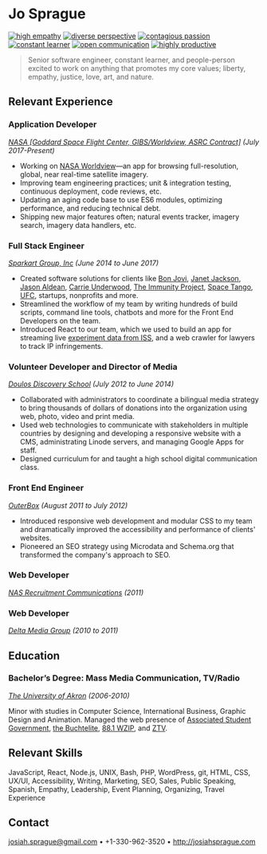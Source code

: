 # Jo Sprague

[![high empathy](https://img.shields.io/badge/empathy-high-brightgreen.svg?style=flat-square)](empathy.md)
[![diverse perspective](https://img.shields.io/badge/perspective-diverse-brightgreen.svg?style=flat-square)](perspective.md)
[![contagious passion](https://img.shields.io/badge/passion-contagious-brightgreen.svg?style=flat-square)](passion.md)
[![constant learner](https://img.shields.io/badge/learning-constantly-brightgreen.svg?style=flat-square)](learning.md)
[![open communication](https://img.shields.io/badge/communication-open-brightgreen.svg?style=flat-square)](communication.md)
[![highly productive](https://img.shields.io/badge/productivity-high-brightgreen.svg?style=flat-square)](productivity.md)

> Senior software engineer, constant learner, and people-person excited to work on anything that promotes my core values; liberty, empathy, justice, love, art, and nature.

## Relevant Experience

### Application Developer
_[NASA [Goddard Space Flight Center, GIBS/Worldview, ASRC Contract]](https://www.nasa.gov/goddard) (July 2017-Present)_

- Working on [NASA Worldview](https://github.com/nasa-gibs/worldview)—an app for browsing full-resolution, global, near real-time satellite imagery.
- Improving team engineering practices; unit & integration  testing, continuous deployment, code reviews, etc.
- Updating an aging code base to use ES6 modules, optimizing performance, and reducing technical debt.
- Shipping new major features often; natural events tracker, imagery search, imagery data handlers, etc.
 
 ### Full Stack Engineer
 _[Sparkart Group, Inc](http://www.sparkart.com/) (June 2014 to June 2017)_

- Created software solutions for clients like [Bon Jovi](http://bonjovi.com/), [Janet Jackson](https://www.janetjackson.com/), [Jason Aldean](https://www.jasonaldean.com/), [Carrie Underwood](https://www.carrieunderwood.fm/), [The Immunity Project](http://www.immunityproject.org/), [Space Tango](http://www.spacetango.com), [UFC](https://www.ufcfightclub.com/), startups, nonprofits and more.
- Streamlined the workflow of my team by writing hundreds of build scripts, command line tools, chatbots and more for the Front End Developers on the team.
- Introduced React to our team, which we used to build an app for streaming live [experiment data from ISS](http://www.spacetango.com/), and a web crawler for lawyers to track IP infringements.
  
### Volunteer Developer and Director of Media
_[Doulos Discovery School](http://www.jarabacoard.com/es/servicios/item/doulos-discovery-school) (July 2012 to June 2014)_

- Collaborated with administrators to coordinate a bilingual media strategy to bring thousands of dollars of donations into the organization using web, photo, video and print media.
- Used web technologies to communicate with stakeholders in multiple countries by designing and developing a responsive website with a CMS, administrating Linode servers, and managing Google Apps for staff.
- Designed curriculum for and taught a high school digital communication class.
  
### Front End Engineer
_[OuterBox](https://www.outerboxdesign.com/) (August 2011 to July 2012)_

- Introduced responsive web development and modular CSS to my team and dramatically improved the accessibility and performance of clients' websites.
- Pioneered an SEO strategy using Microdata and Schema.org that transformed the company's approach to SEO.
  
### Web Developer
_[NAS Recruitment Communications](http://www.nasrecruitment.com/) (2011)_

### Web Developer
_[Delta Media Group](https://www.deltamediagroup.com/) (2010 to 2011)_

## Education

### Bachelor’s Degree: Mass Media Communication, TV/Radio
_[The University of Akron](http://www.uakron.edu/) (2006-2010)_

Minor with studies in Computer Science, International Business, Graphic Design and Animation. Managed the web presence of [Associated Student Government](http://uakronstudentlife.orgsync.com/org/usg/), [the Buchtelite](https://buchtelite.com/), [88.1 WZIP](http://www.wzip.fm/), and [ZTV](https://ztv.uakron.edu/).

## Relevant Skills

JavaScript, React, Node.js, UNIX, Bash, PHP, WordPress, git, HTML, CSS, UX/UI, Accessibility, Writing, Marketing, SEO, Sales, Public Speaking, Spanish, Empathy, Leadership, Event Planning, Organizing, Travel Experience

## Contact

<josiah.sprague@gmail.com> • +1-330-962-3520 • <http://josiahsprague.com>
